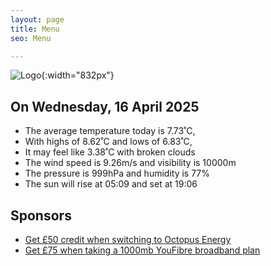```yaml
---
layout: page
title: Menu
seo: Menu

---
```


![Logo](/images/logo.jpg){:width="832px"}

<!-- weather_marker starts -->
## On Wednesday, 16 April 2025

- The average temperature today is 7.73˚C,
- With highs of 8.62˚C and lows of 6.83˚C,
- It may feel like 3.38˚C with broken clouds
- The wind speed is 9.26m/s and visibility is 10000m
- The pressure is 999hPa and humidity is 77%
- The sun will rise at 05:09 and set at 19:06

<!-- weather_marker ends -->

## Sponsors

- [Get £50 credit when switching to Octopus Energy](https://bit.ly/3oD1nnS)
- [Get £75 when taking a 1000mb YouFibre broadband plan](https://aklam.io/91zWhU?)



